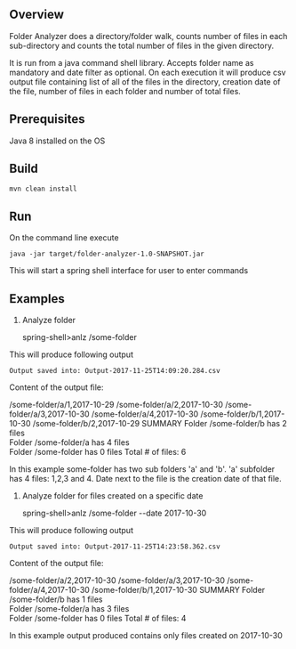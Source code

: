 Overview
--------
Folder Analyzer does a directory/folder walk, counts number of files in each
sub-directory and counts the total number of files in the given directory.

It is run from a java command shell library. Accepts folder name as mandatory and date filter as optional. On each execution it will produce csv output file containing list of all of the files in the directory, creation date of the file, number of files in each folder and number of total files.


Prerequisites
-------------
Java 8 installed on the OS

Build
-----
	mvn clean install

Run
---
On the command line execute

	java -jar target/folder-analyzer-1.0-SNAPSHOT.jar
	
This will start a spring shell interface for user to enter commands

Examples
--------
1. Analyze folder
	
	spring-shell>anlz /some-folder

	
This will produce following output
	
	Output saved into: Output-2017-11-25T14:09:20.284.csv

Content of the output file:

/some-folder/a/1,2017-10-29
/some-folder/a/2,2017-10-30
/some-folder/a/3,2017-10-30
/some-folder/a/4,2017-10-30
/some-folder/b/1,2017-10-30
/some-folder/b/2,2017-10-29
SUMMARY	
Folder /some-folder/b has 2 files	
Folder /some-folder/a has 4 files	
Folder /some-folder has 0 files	
Total # of files: 6	

In this example some-folder has two sub folders 'a' and 'b'. 'a' subfolder 
has 4 files: 1,2,3 and 4. Date next to the file is the creation date of that file.

1. Analyze folder for files created on a specific date
	
	spring-shell>anlz /some-folder --date 2017-10-30

	
This will produce following output
	
	Output saved into: Output-2017-11-25T14:23:58.362.csv

Content of the output file:

/some-folder/a/2,2017-10-30
/some-folder/a/3,2017-10-30
/some-folder/a/4,2017-10-30
/some-folder/b/1,2017-10-30
SUMMARY	
Folder /some-folder/b has 1 files	
Folder /some-folder/a has 3 files	
Folder /some-folder has 0 files	
Total # of files: 4	

In this example output produced contains only files created on 2017-10-30
